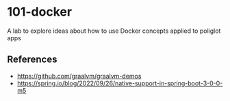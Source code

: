 # 101-docker
A lab to explore ideas about how to use Docker concepts applied to poliglot apps


## References

- https://github.com/graalvm/graalvm-demos
- https://spring.io/blog/2022/09/26/native-support-in-spring-boot-3-0-0-m5
